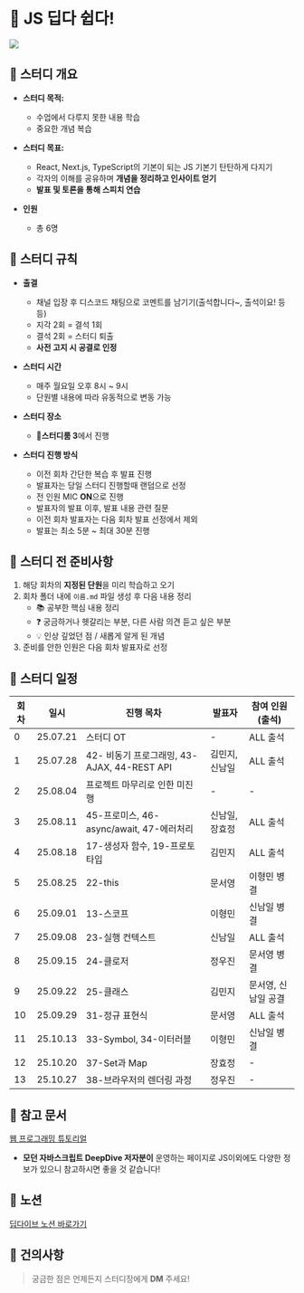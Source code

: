 # 📘 JS 딥다 쉽다!

![](https://velog.velcdn.com/images/wjinss/post/431347e0-8b78-4249-8292-aa90ea18744d/image.png)

## 📌 스터디 개요

- **스터디 목적:**

  - 수업에서 다루지 못한 내용 학습
  - 중요한 개념 복습

- **스터디 목표:**

  - React, Next.js, TypeScript의 기본이 되는 JS 기본기 탄탄하게 다지기
  - 각자의 이해를 공유하며 **개념을 정리하고 인사이트 얻기**
  - **발표 및 토론을 통해 스피치 연습**

- **인원**

  - 총 6명

## 📌 스터디 규칙

- **출결**

  - 채널 입장 후 디스코드 채팅으로 코멘트를 남기기(출석합니다~, 출석이요! 등등)
  - 지각 2회 = 결석 1회
  - 결석 2회 = 스터디 퇴출
  - **사전 고지 시 공결로 인정**

- **스터디 시간**

  - 매주 월요일 오후 8시 ~ 9시
  - 단원별 내용에 따라 유동적으로 변동 가능

- **스터디 장소**

  - **🎪스터디룸 3**에서 진행

- **스터디 진행 방식**
  - 이전 회차 간단한 복습 후 발표 진행
  - 발표자는 당일 스터디 진행할때 랜덤으로 선정
  - 전 인원 MIC **ON**으로 진행
  - 발표자의 발표 이후, 발표 내용 관련 질문
  - 이전 회차 발표자는 다음 회차 발표 선정에서 제외
  - 발표는 최소 5분 ~ 최대 30분 진행

## 📌 스터디 전 준비사항

1. 해당 회차의 **지정된 단원**을 미리 학습하고 오기
2. 회차 폴더 내에 `이름.md` 파일 생성 후 다음 내용 정리
   - 📚 공부한 핵심 내용 정리
   - ❓ 궁금하거나 헷갈리는 부분, 다른 사람 의견 듣고 싶은 부분
   - 💡 인상 깊었던 점 / 새롭게 알게 된 개념
3. 준비를 안한 인원은 다음 회차 발표자로 선정

## 📌 스터디 일정

| 회차 | 일시     | 진행 목차                                   | 발표자         | 참여 인원(출석)     |
| ---- | -------- | ------------------------------------------- | -------------- | ------------------- |
| 0    | 25.07.21 | 스터디 OT                                   | -              | ALL 출석            |
| 1    | 25.07.28 | 42- 비동기 프로그래밍, 43-AJAX, 44-REST API | 김민지, 신남일 | ALL 출석            |
| 2    | 25.08.04 | 프로젝트 마무리로 인한 미진행               | -              | -                   |
| 3    | 25.08.11 | 45-프로미스, 46-async/await, 47-에러처리    | 신남일, 장효정 | ALL 출석            |
| 4    | 25.08.18 | 17-생성자 함수, 19-프로토타입               | 김민지         | ALL 출석            |
| 5    | 25.08.25 | 22-this                                     | 문서영         | 이형민 병결         |
| 6    | 25.09.01 | 13-스코프                                   | 이형민         | 신남일 병결         |
| 7    | 25.09.08 | 23-실행 컨텍스트                            | 신남일         | ALL 출석            |
| 8    | 25.09.15 | 24-클로저                                   | 정우진         | 문서영 병결         |
| 9    | 25.09.22 | 25-클래스                                   | 김민지         | 문서영, 신남일 공결 |
| 10   | 25.09.29 | 31-정규 표현식                              | 문서영         | ALL 출석            |
| 11   | 25.10.13 | 33-Symbol, 34-이터러블                      | 이형민         | 신남일 병결         |
| 12   | 25.10.20 | 37-Set과 Map                                | 장효정         | -                   |
| 13   | 25.10.27 | 38-브라우저의 렌더링 과정                   | 정우진         | -                   |

## 📌 참고 문서

[웹 프로그래밍 튜토리얼](https://poiemaweb.com/)

- **모던 자바스크립트 DeepDive 저자분이** 운영하는 페이지로 JS이외에도 다양한 정보가 있으니 참고하시면 좋을 것 같습니다!

## 📌 노션

[딥다이브 노션 바로가기](https://www.notion.so/Modern-JS-DeepDive-Study-23373873401a80fa8e0bc92df8cf2b58)

## 📌 건의사항

> 궁금한 점은 언제든지 스터디장에게 **DM** 주세요!
